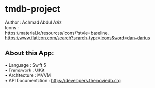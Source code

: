 # tmdb-project
Author        :   Achmad Abdul Aziz <br>
Icons          :   <br>
https://material.io/resources/icons/?style=baseline, <br> 
https://www.flaticon.com/search?search-type=icons&word=dan+darius <br>

About this App: 
-
• Language :  Swift 5 <br>
• Framework : UIKit <br>
• Architecture : MVVM <br>
• API Documentation : https://developers.themoviedb.org <br>
